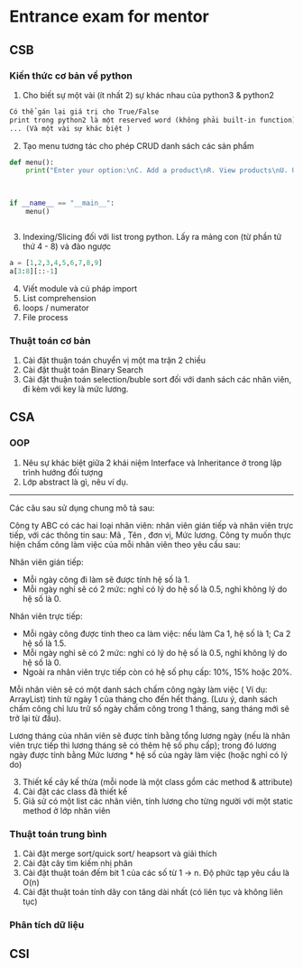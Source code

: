 # Entrance exam for mentor

## CSB
### Kiến thức cơ bản về python
1. Cho biết sự một vài (ít nhất 2) sự khác nhau của python3 & python2 
```txt
Có thể gán lại giá trị cho True/False
print trong python2 là một reserved word (không phải built-in function)
... (Và một vài sự khác biệt )
```
2. Tạo menu tương tác cho phép CRUD danh sách các sản phẩm
```py
def menu():
    print("Enter your option:\nC. Add a product\nR. View products\nU. Update a product\nD. Delete products")
    


if __name__ == "__main__":
    menu()



```
3. Indexing/Slicing đối với list trong python. Lấy ra mảng con (từ phần tử thứ 4 - 8) và đảo ngược

```py
a = [1,2,3,4,5,6,7,8,9]
a[3:8][::-1]
```
4. Viết module và cú pháp import 
5. List comprehension
6. loops / numerator
7. File process
### Thuật toán cơ bản

1. Cài đặt thuận toán chuyển vị một ma trận 2 chiều 
2. Cài đặt thuật toán Binary Search
3. Cài đặt thuận toán selection/buble sort đối với danh sách các nhân viên, đi kèm với key là mức lương.

## CSA
### OOP
1. Nêu sự khác biệt giữa 2 khái niệm Interface và Inheritance ở trong lập trình hướng đối tượng
2. Lớp abstract là gì, nêu ví dụ.

---

Các câu sau sử dụng chung mô tả sau:  

Công ty ABC có các hai loại nhân viên: nhân viên gián tiếp và nhân viên trực tiếp, với các thông
tin sau: Mã , Tên , đơn vị, Mức lương. Công ty muốn thực hiện chấm công làm việc của mỗi nhân viên theo yêu cầu sau:

Nhân viên gián tiếp:
- Mỗi ngày công đi làm sẽ được tính hệ số là 1.
- Mỗi ngày nghỉ sẽ có 2 mức: nghỉ có lý do hệ số là 0.5, nghỉ không lý do hệ số là 0.

Nhân viên trực tiếp:

- Mỗi ngày công được tính theo ca làm việc: nếu làm Ca 1, hệ số là 1; Ca 2 hệ số là 1.5.
- Mỗi ngày nghỉ sẽ có 2 mức: nghỉ có lý do hệ số là 0.5, nghỉ không lý do hệ số là 0.
- Ngoài ra nhân viên trực tiếp còn có hệ số phụ cấp: 10%, 15% hoặc 20%.

Mỗi nhân viên sẽ có một danh sách chấm công ngày làm việc ( Ví dụ: ArrayList) tính từ ngày 1
của tháng cho đến hết tháng. (Lưu ý, danh sách chấm công chỉ lưu trữ số ngày chấm công trong
1 tháng, sang tháng mới sẽ trở lại từ đầu).  

Lương tháng của nhân viên sẽ được tính bằng tổng lương ngày (nếu là nhân viên trực tiếp thì
lương tháng sẽ có thêm hệ số phụ cấp); trong đó lương ngày được tính bằng Mức lương * hệ số
của ngày làm việc (hoặc nghỉ có lý do)

3. Thiết kế cây kế thừa (mỗi node là một class gồm các method & attribute)
4. Cài đặt các class đã thiết kế
5. Giả sử có một list các nhân viên, tính lương cho từng người với một static method ở lớp nhân viên

### Thuật toán trung bình
1. Cài đặt merge sort/quick sort/ heapsort và giải thích
2. Cài đặt cây tìm kiếm nhị phân
3. Cài đặt thuật toán đếm bit 1 của các số từ 1 -> n. Độ phức tạp yêu cầu là O(n)
4. Cài đặt thuật toán tính dãy con tăng dài nhất (có liên tục và không liên tục)
### Phân tích dữ liệu

## CSI

